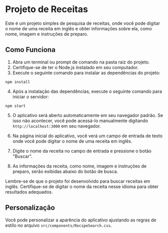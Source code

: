 # Projeto de Receitas
Este é um projeto simples de pesquisa de receitas, onde você pode digitar o nome de uma receita em inglês e obter informações sobre ela, como nome, imagem e instruções de preparo.

## Como Funciona

1. Abra um terminal ou prompt de comando na pasta raiz do projeto.
2. Certifique-se de ter o Node.js instalado em seu computador.
3. Execute o seguinte comando para instalar as dependências do projeto:

```
npm install
```

4. Após a instalação das dependências, execute o seguinte comando para iniciar o servidor:

```
npm start
```

5. O aplicativo será aberto automaticamente em seu navegador padrão. Se isso não acontecer, você pode acessá-lo manualmente digitando `http://localhost:3000` em seu navegador.

6. Na página inicial do aplicativo, você verá um campo de entrada de texto onde você pode digitar o nome de uma receita em inglês.
7. Digite o nome da receita no campo de entrada e pressione o botão "Buscar".
8. As informações da receita, como nome, imagem e instruções de preparo, serão exibidas abaixo do botão de busca.

Lembre-se de que o projeto foi desenvolvido para buscar receitas em inglês. Certifique-se de digitar o nome da receita nesse idioma para obter resultados adequados.

## Personalização

Você pode personalizar a aparência do aplicativo ajustando as regras de estilo no arquivo `src/components/RecipeSearch.css`.


